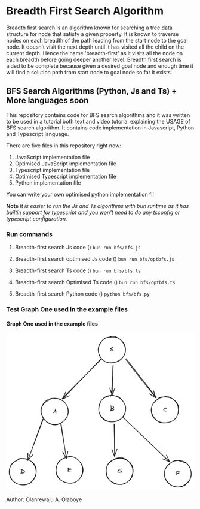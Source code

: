 # Breadth First Search Algorithm

Breadth first search is an algorithm known for searching a tree data structure for node that satisfy a given property. It is known to traverse nodes on each breadth of the path leading from the start node to the goal node. It doesn’t visit the next depth until it has visited all the child on the current depth. Hence the name 'breadth-first' as it visits all the node on each breadth before going deeper another level. Breadth first search is aided to be complete because given a desired goal node and enough time it will find a solution path from start node to goal node so far it exists.

## BFS Search Algorithms (Python, Js and Ts) + More languages soon

This repository contains code for BFS search algorithms and it was written to be used in a tutorial both text and video tutorial explaining the USAGE of BFS search algorithm. It contains code implementation in Javascript, Python and Typescript language.

There are five files in this repository right now:

1. JavaScript implementation file
2. Optimised JavaScript implementation file
3. Typescript implementation file
4. Optimised Typescript implementation file
5. Python implementation file

You can write your own optimised python implementation fil

**Note** _It is easier to run the Js and Ts algorithms with bun runtime as it has builtin support for typescript and you won't need to do any tsconfig or typescript configuration._

### Run commands

1. Breadth-first search Js code ()
    `bun run bfs/bfs.js`

2. Breadth-first search optimised Js code ()
    `bun run bfs/optbfs.js`

3. Breadth-first search Ts code ()
    `bun run bfs/bfs.ts`

4. Breadth-first search Optimised Ts code ()
    `bun run bfs/optbfs.ts`

5. Breadth-first search Python code ()
    `python bfs/bfs.py`

### Test Graph One used in the example files

#### Graph One used in the example files

![Sample Graph](img/sample.png)

Author: Olanrewaju A. Olaboye

